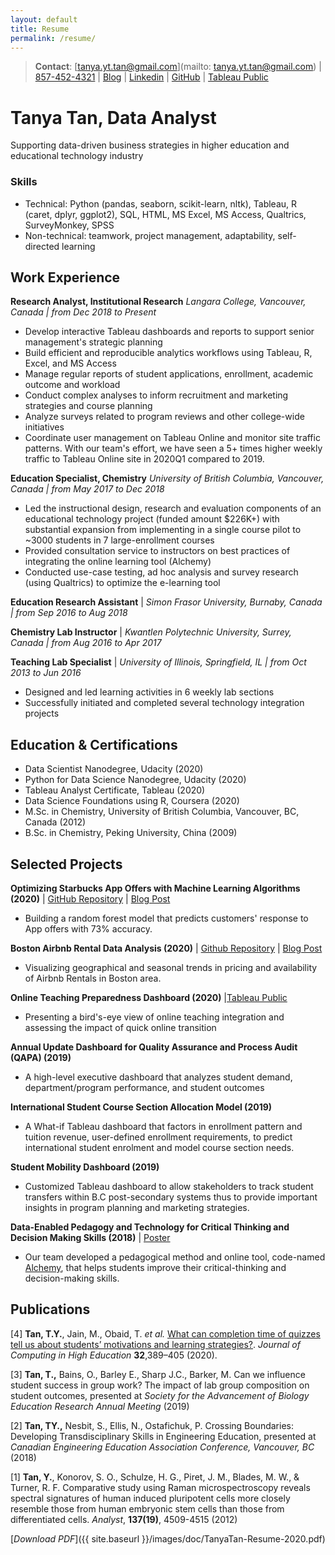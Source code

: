 ```yaml
---
layout: default
title: Resume
permalink: /resume/
---
```


> **Contact**:   [tanya.yt.tan@gmail.com](mailto: tanya.yt.tan@gmail.com) |  [857-452-4321](tel:8574524321)  |  [Blog](https://tanyayt.github.io/)  |  [Linkedin]( https://www.linkedin.com/in/tanyatan/ )  |  [GitHub](https://github.com/tanyayt) |  [Tableau Public](https://public.tableau.com/profile/tanyayt) 

# Tanya Tan, Data Analyst

Supporting data-driven business strategies in higher education and educational technology industry

### Skills

- Technical: Python (pandas, seaborn, scikit-learn, nltk), Tableau, R (caret, dplyr, ggplot2), SQL, HTML, MS Excel, MS Access, Qualtrics, SurveyMonkey, SPSS
- Non-technical: teamwork, project management, adaptability, self-directed learning

## Work Experience

**Research Analyst, Institutional Research**
*Langara College, Vancouver, Canada  |  from Dec 2018 to Present*

- Develop interactive Tableau dashboards and reports to support senior management's strategic planning
- Build efficient and reproducible analytics workflows using Tableau, R, Excel, and MS Access
- Manage regular reports of student applications, enrollment, academic outcome and workload
- Conduct complex analyses to inform recruitment and marketing strategies and course planning
- Analyze surveys related to program reviews and other college-wide initiatives
- Coordinate user management on Tableau Online and monitor site traffic patterns. With our team's effort, we have seen a 5+ times higher weekly traffic to Tableau Online site in 2020Q1 compared to 2019.

**Education Specialist, Chemistry**
*University of British Columbia, Vancouver, Canada | from May 2017 to Dec 2018*

- Led the instructional design, research and evaluation components of an educational technology project (funded amount $226K+) with substantial expansion from implementing in a single course pilot to ~3000 students in 7 large-enrollment courses
- Provided consultation service to instructors on best practices of integrating the online learning tool (Alchemy)
- Conducted use-case testing, ad hoc analysis and survey research (using Qualtrics) to optimize the e-learning tool

**Education Research Assistant** | *Simon Frasor University, Burnaby, Canada  |  from Sep 2016 to Aug 2018*

**Chemistry Lab Instructor** | *Kwantlen Polytechnic University, Surrey, Canada  | from  Aug  2016 to Apr 2017*

**Teaching Lab Specialist** | *University of Illinois, Springfield, IL | from Oct  2013 to Jun 2016*

*   Designed and led learning activities in 6 weekly lab sections
*   Successfully initiated and completed several technology integration projects

## Education & Certifications

- Data Scientist Nanodegree, Udacity (2020)
- Python for Data Science Nanodegree, Udacity (2020)
- Tableau Analyst Certificate, Tableau (2020)
- Data Science Foundations using R, Coursera  (2020)
- M.Sc. in Chemistry, University of British Columbia, Vancouver, BC, Canada (2012)
- B.Sc. in Chemistry, Peking University, China (2009)

## Selected Projects

**Optimizing Starbucks App Offers with Machine Learning Algorithms (2020)**  | [GitHub Repository](https://github.com/tanyayt/starbucks_optimizing_app_offers) | [Blog Post](https://tanyayt.github.io/Optimizing-App-Offers-Starbucks/)

- Building a random forest model that predicts customers' response to App offers with 73% accuracy.

**Boston Airbnb Rental Data Analysis (2020)** | [Github Repository](https://github.com/tanyayt/boston_airbnb_analysis) | [Blog Post](https://tanyayt.github.io/Boston-airbnb-market/)

- Visualizing geographical and seasonal trends in pricing and availability of Airbnb Rentals in Boston area.

**Online Teaching Preparedness Dashboard (2020)** |[Tableau Public](https://public.tableau.com/views/OnlineTeachingPreparednessDashboard/OnlineTeachingPreparednessDashboard?:language=en&:display_count=y&:origin=viz_share_link )

- Presenting a bird's-eye view of online teaching integration and assessing the impact of quick online transition

**Annual Update Dashboard for Quality Assurance and Process Audit (QAPA) (2019)**

- A high-level executive dashboard that analyzes student demand, department/program performance, and student outcomes

**International Student Course Section Allocation Model (2019)**

- A What-if Tableau dashboard that factors in enrollment pattern and tuition revenue, user-defined enrollment requirements, to predict international student enrolment and model course section needs.

**Student Mobility Dashboard (2019)**

* Customized Tableau dashboard to allow stakeholders to track student transfers within B.C post-secondary systems thus to provide important insights in program planning and marketing strategies.

**Data-Enabled Pedagogy and Technology for Critical Thinking and Decision Making Skills (2018)** | [Poster](https://tlef2.sites.olt.ubc.ca/files/2018/05/SCI_Walter_Algar.png)

*  Our team developed a pedagogical method and online tool, code-named [Alchemy](https://alchemy.elearning.ubc.ca/#/login), that helps students improve their critical-thinking and decision-making skills.

## Publications

[4] **Tan, T.Y.**, Jain, M., Obaid, T. *et al.* [What can completion time of quizzes tell us about students’ motivations and learning strategies?](https://doi.org/10.1007/s12528-019-09239-6). *Journal of Computing in High Education* **32**,389–405 (2020).

[3] **Tan, T.,** Bains, O., Barley E., Sharp J.C., Barker, M. Can we influence student success in group work? The impact of lab group composition on student outcomes, presented at *Society for the Advancement of Biology Education Research Annual Meeting* (2019)

[2] **Tan, TY.,** Nesbit, S., Ellis, N., Ostafichuk, P. Crossing Boundaries: Developing Transdisciplinary Skills in Engineering Education, presented at *Canadian Engineering Education Association Conference, Vancouver, BC* (2018)

[1] **Tan, Y.**, Konorov, S. O., Schulze, H. G., Piret, J. M., Blades, M. W., & Turner, R. F. Comparative study using Raman microspectroscopy reveals spectral signatures of human induced pluripotent cells more closely resemble those from human embryonic stem cells than those from differentiated cells. *Analyst*, **137(19)**, 4509-4515 (2012)

[*Download PDF*]({{ site.baseurl }}/images/doc/TanyaTan-Resume-2020.pdf)

